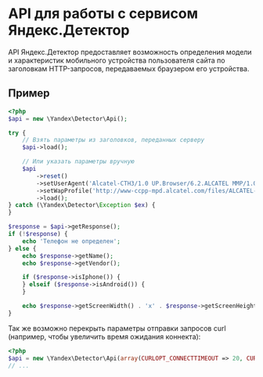 API для работы с сервисом Яндекс.Детектор
=========================================

API Яндекс.Детектор предоставляет возможность определения модели и характеристик мобильного устройства пользователя
 сайта по заголовкам HTTP-запросов, передаваемых браузером его устройства.


Пример
------
```php
<?php
$api = new \Yandex\Detector\Api();

try {
    // Взять параметры из заголовков, переданных серверу
    $api->load();

    // Или указать параметры вручную
    $api
        ->reset()
        ->setUserAgent('Alcatel-CTH3/1.0 UP.Browser/6.2.ALCATEL MMP/1.0')
        ->setWapProfile('http://www-ccpp-mpd.alcatel.com/files/ALCATEL-CTH3_MMS10_1.0.rdf')
        ->load();
} catch (\Yandex\Detector\Exception $ex) {
}

$response = $api->getResponse();
if (!$response) {
    echo 'Телефон не определен';
} else {
    echo $response->getName();
    echo $response->getVendor();

    if ($response->isIphone()) {
    } elseif ($response->isAndroid()) {
    }

    echo $response->getScreenWidth() . 'x' . $response->getScreenHeight();
}
```


Так же возможно перекрыть параметры отправки запросов curl (например, чтобы увеличить время ожидания коннекта):

```php
<?php
$api = new \Yandex\Detector\Api(array(CURLOPT_CONNECTTIMEOUT => 20, CURLOPT_TIMEOUT => 30));
// ...
```